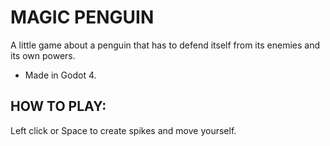 # MAGIC PENGUIN
A little game about a penguin that has to defend itself from its enemies and its own powers.
- Made in Godot 4.

## HOW TO PLAY:
Left click or Space to create spikes and move yourself.